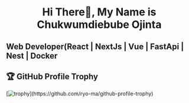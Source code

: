 
<h1 align="center">Hi There👋, My Name is Chukwumdiebube Ojinta</h1>
<h2>Web Developer(React | NextJs | Vue | FastApi | Nest | Docker</h2>

## 🏆 GitHub Profile Trophy

[![trophy](https://github-profile-trophy.vercel.app/?username=IamChukwumdiebubeOjinta&ramk=-B,-?)](https://github.com/ryo-ma/github-profile-trophy)

